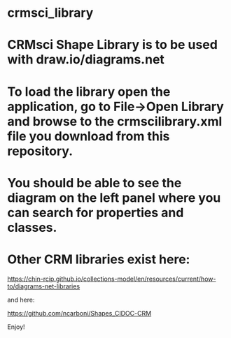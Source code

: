 # crmsci_library
# CRMsci Shape Library is to be used with draw.io/diagrams.net

# To load the library open the application, go to File->Open Library and browse to the crmscilibrary.xml file you download from this repository. 
# You should be able to see the diagram on the left panel where you can search for properties and classes.

# Other CRM libraries exist here: 

https://chin-rcip.github.io/collections-model/en/resources/current/how-to/diagrams-net-libraries

and here:

https://github.com/ncarboni/Shapes_CIDOC-CRM

Enjoy!

